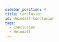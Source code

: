 ```yaml
---
sidebar_position: 4
title: Conclusion
id: Heimdall-Conclusion
tags:
  - Conclusion
  - Heimdall
---
```

